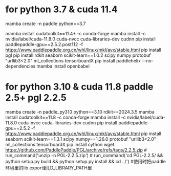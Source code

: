 # for python 3.7 & cuda 11.4
mamba create -n paddle python==3.7
<!-- mamba install cudatoolkit==11.8 -c conda-forge -->
mamba install cudatoolkit==11.4* -c conda-forge
mamba install -c nvidia/label/cuda-11.8.0 cuda-nvcc cuda-libraries-dev cudnn
pip install paddlepaddle-gpu==2.5.2.post112 -f https://www.paddlepaddle.org.cn/whl/linux/mkl/avx/stable.html
pip install pgl
pip install rdkit seaborn scikit-learn==1.0.2 scipy numpy protobuf "urllib3<2.0" ml_collections tensorboardX
pip install paddlehelix --no-dependencies
mamba install openbabel

# for python 3.10 & cuda 11.8 paddle 2.5+ pgl 2.2.5
mamba create -n paddle_py310 python==3.10 rdkit==2024.3.5
mamba install cudatoolkit==11.8 -c conda-forge
mamba install -c nvidia/label/cuda-11.8.0 cuda-nvcc cuda-libraries-dev cudnn
pip install paddlepaddle-gpu==2.5.2 -f https://www.paddlepaddle.org.cn/whl/linux/mkl/avx/stable.html
pip install seaborn scikit-learn==1.3.1 scipy numpy==1.26.0 protobuf "urllib3<2.0" ml_collections tensorboardX
pip install cython
wget https://github.com/PaddlePaddle/PGL/archive/refs/tags/2.2.5.zip
    # run_command('unzip -n PGL-2.2.5.zip')
    # run_command('cd PGL-2.2.5/ && python setup.py build && python setup.py install && cd ../')
#使用时把paddle环境里的lib export到LD_LIBRARY_PATH里